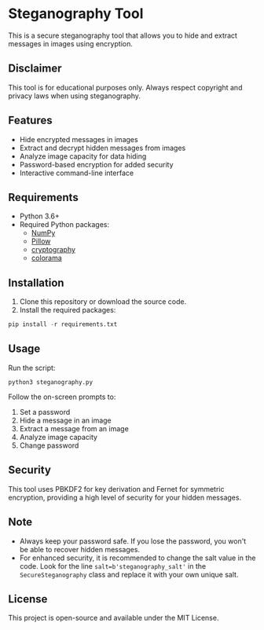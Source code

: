 # Steganography Tool

This is a secure steganography tool that allows you to hide and extract messages in images using encryption.

## Disclaimer

This tool is for educational purposes only. Always respect copyright and privacy laws when using steganography.

## Features

- Hide encrypted messages in images
- Extract and decrypt hidden messages from images
- Analyze image capacity for data hiding
- Password-based encryption for added security
- Interactive command-line interface

## Requirements

- Python 3.6+
- Required Python packages:
  - [NumPy](https://numpy.org/)
  - [Pillow](https://python-pillow.org/)
  - [cryptography](https://cryptography.io/)
  - [colorama](https://pypi.org/project/colorama/)

## Installation

1. Clone this repository or download the source code.
2. Install the required packages:

```python
pip install -r requirements.txt
```

## Usage

Run the script:

```
python3 steganography.py
```

Follow the on-screen prompts to:

1. Set a password
2. Hide a message in an image
3. Extract a message from an image
4. Analyze image capacity
5. Change password

## Security

This tool uses PBKDF2 for key derivation and Fernet for symmetric encryption, providing a high level of security for your hidden messages.

## Note

- Always keep your password safe. If you lose the password, you won't be able to recover hidden messages.
- For enhanced security, it is recommended to change the salt value in the code. Look for the line `salt=b'steganography_salt'` in the `SecureSteganography` class and replace it with your own unique salt.

## License

This project is open-source and available under the MIT License.
